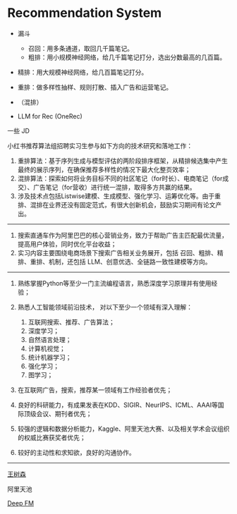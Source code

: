 # Recommendation System

- 漏斗
  - 召回：用多条通道，取回几千篇笔记。
  - 粗排：用小规模神经网络，给几千篇笔记打分，选出分数最高的几百篇。

- 精排：用大规模神经网络，给几百篇笔记打分。
- 重排：做多样性抽样、规则打散、插入广告和运营笔记。
- （混排）
- LLM for Rec (OneRec)

一些 JD

小红书推荐算法组招聘实习生参与如下方向的技术研究和落地工作：

1. 重排算法：基于序列生成与模型评估的两阶段排序框架，从精排候选集中产生最终的展示序列，在确保推荐多样性的情况下最大化整页效率；
2. 混排算法：探索如何将业务目标不同的社区笔记（for时长）、电商笔记（for成交）、广告笔记（for营收）进行统一混排，取得多方共赢的结果。
3. 涉及技术点包括Listwise建模、生成模型、强化学习、运筹优化等。由于重排、混排在业界还没有固定范式，有很大创新机会，鼓励实习期间有论文产出。

---

1. 搜索直通车作为阿里巴巴的核心营销业务，致力于帮助广告主匹配最优流量，提高用户体验，同时优化平台收益；
2. 实习内容主要围绕电商场景下搜索广告相关业务展开，包括 召回、粗排、精排、重排、机制，还包括 LLM、创意优选、全链路一致性建模等方向。

---


1. 熟练掌握Python等至少一门主流编程语言，熟悉深度学习原理并有使用经验；

2. 熟悉人工智能领域前沿技术， 对以下至少一个领域有深入理解：
   1. 互联网搜索、推荐、广告算法；
   2. 深度学习；
   3. 自然语言处理；
   4. 计算机视觉；
   5. 统计机器学习；
   6. 强化学习；
   7. 图学习；
   
3. 在互联网广告，搜索，推荐某一领域有工作经验者优先；

4. 良好的科研能力，有成果发表在KDD、SIGIR、NeurIPS、ICML、AAAI等国际顶级会议、期刊者优先；

5. 较强的逻辑和数据分析能力，Kaggle、阿里天池大赛、以及相关学术会议组织的权威比赛获奖者优先；

6. 较好的主动性和求知欲，良好的沟通协作。

---

[王树森](https://www.bilibili.com/video/BV14Y411M74v/?spm_id_from=333.1387.collection.video_card.click&vd_source=086ba9e7e990dd00adb3a485b6f48804)

阿里天池

[Deep FM](https://arxiv.org/abs/1703.04247)

